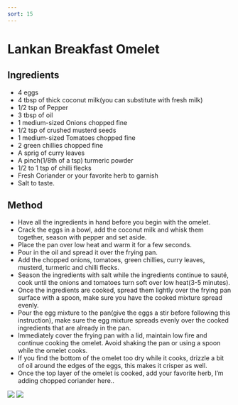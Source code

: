 ```yaml
---
sort: 15
---
```


# Lankan Breakfast Omelet

## Ingredients

* 4 eggs
* 4 tbsp of thick coconut milk(you can substitute with fresh milk)
* 1/2 tsp of Pepper
* 3 tbsp of oil
* 1 medium-sized Onions chopped fine
* 1/2 tsp of crushed musterd seeds 
* 1 medium-sized Tomatoes chopped fine
* 2 green chillies chopped fine
* A sprig of curry leaves
* A pinch(1/8th of a tsp) turmeric powder
* 1/2 to 1 tsp of chilli flecks
* Fresh Coriander or your favorite herb to garnish
* Salt to taste.


## Method

* Have all the ingredients in hand before you begin with the omelet.
* Crack the eggs in a bowl, add the coconut milk and whisk them together, season with pepper and set aside. 
* Place the pan over low heat and warm it for a few seconds.
* Pour in the oil and spread it over the frying pan.
* Add the chopped onions, tomatoes, green chillies, curry leaves, musterd, turmeric and chilli flecks.
* Season the ingredients with salt while the ingredients continue to sauté, cook until the onions and tomatoes turn soft over low heat(3-5 minutes).
* Once the ingredients are cooked, spread them lightly over the frying pan surface with a spoon, make sure you have the cooked mixture spread evenly.
* Pour the egg mixture to the pan(give the eggs a stir before following this instruction), make sure the egg mixture spreads evenly over the cooked ingredients that are already in the pan.
* Immediately cover the frying pan with a lid, maintain low fire and continue cooking the omelet. Avoid shaking the pan or using a spoon while the omelet cooks.
* If you find the bottom of the omelet too dry while it cooks, drizzle a bit of oil around the edges of the eggs, this makes it crisper as well.
* Once the top layer of the omelet is cooked, add your favorite herb, I’m adding chopped coriander here..  

<img src="{{site.baseurl}}/images/Omelet1.jpeg"/>

<img src="{{site.baseurl}}/images/Omelet2.jpeg"/>
